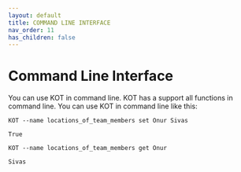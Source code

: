 ```yaml
---
layout: default
title: COMMAND LINE INTERFACE
nav_order: 11
has_children: false
---
```


# Command Line Interface
You can use KOT in command line. KOT has a support all functions in command line. You can use KOT in command line like this:

```console
KOT --name locations_of_team_members set Onur Sivas
```

```console
True
```

```console
KOT --name locations_of_team_members get Onur
```

```console
Sivas
```
